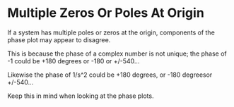 # Multiple Zeros Or Poles At Origin

If a system has multiple poles or zeros at the origin, components of the phase plot may appear to disagree.

This is because the phase of a complex number is not unique; the phase of -1 could be +180 degrees
or -180 or +/-540...  

Likewise the phase of 1/s^2 could be +180 degrees, or -180 degreesor +/-540... 

Keep this in mind when looking at the phase plots.